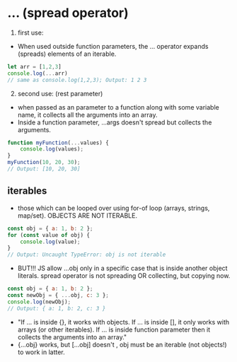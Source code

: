 # ... (spread operator)
1. first use:
- When used outside function parameters, the ... operator expands (spreads) elements of an iterable.
```js
let arr = [1,2,3]
console.log(...arr)
// same as console.log(1,2,3); Output: 1 2 3
```
2. second use: (rest parameter)
- when passed as an parameter to a function along with some variable name, it collects all the arguments into an array.
- Inside a function parameter, ...args doesn't spread but collects the arguments.
```js
function myFunction(...values) {
    console.log(values);
}
myFunction(10, 20, 30); 
// Output: [10, 20, 30]
```
## iterables
- those which can be looped over using for-of loop (arrays, strings, map/set). OBJECTS ARE NOT ITERABLE.
```js
const obj = { a: 1, b: 2 };
for (const value of obj) {
    console.log(value);
}
// Output: Uncaught TypeError: obj is not iterable
```
- BUT!!! JS allow ...obj only in a specific case that is inside another object literals. spread operator is not spreading OR collecting, but copying now.
```js
const obj = { a: 1, b: 2 };
const newObj = { ...obj, c: 3 };
console.log(newObj);
// Output: { a: 1, b: 2, c: 3 }
```
-  "If ... is inside {}, it works with objects. If ... is inside [], it only works with arrays (or other iterables). If ... is inside function parameter then it collects the arguments into an array."
- {...obj} works, but [...obj] doesn't , obj must be an iterable (not objects!) to work in latter.